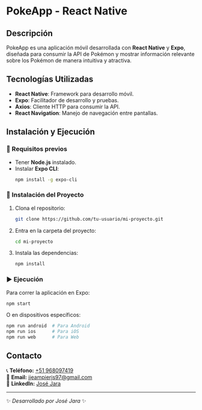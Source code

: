 # PokeApp - React Native

## Descripción
PokeApp es una aplicación móvil desarrollada con **React Native** y **Expo**, diseñada para consumir la API de Pokémon y mostrar información relevante sobre los Pokémon de manera intuitiva y atractiva.

## Tecnologías Utilizadas
- **React Native**: Framework para desarrollo móvil.
- **Expo**: Facilitador de desarrollo y pruebas.
- **Axios**: Cliente HTTP para consumir la API.
- **React Navigation**: Manejo de navegación entre pantallas.

## Instalación y Ejecución
### 🔧 Requisitos previos
- Tener **Node.js** instalado.
- Instalar **Expo CLI**:
  ```sh
  npm install -g expo-cli
  ```

### 🚀 Instalación del Proyecto
1. Clona el repositorio:
   ```sh
   git clone https://github.com/tu-usuario/mi-proyecto.git
   ```
2. Entra en la carpeta del proyecto:
   ```sh
   cd mi-proyecto
   ```
3. Instala las dependencias:
   ```sh
   npm install
   ```

### ▶️ Ejecución
Para correr la aplicación en Expo:
```sh
npm start
```
O en dispositivos específicos:
```sh
npm run android  # Para Android
npm run ios      # Para iOS
npm run web      # Para Web
```

## Contacto
📞 **Teléfono:** [+51 968097419](tel:+51968097419)  
📧 **Email:** [jjeampierjs97@gmail.com](mailto:jjeampierjs97@gmail.com)  
🔗 **LinkedIn:** [José Jara](https://pe.linkedin.com/in/jose-jeampier-jara-salas-882a03236)

---
✨ _Desarrollado por José Jara_ ✨

